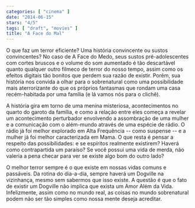 ```yaml
---
categories: [ "cinema" ]
date: "2014-06-15"
stars: "4/5"
tags: [ "draft", "movies" ]
title: "A Face do Mal"
---
```

O que faz um terror eficiente? Uma história convincente ou sustos
convincentes? No caso de A Face do Medo, seus sustos pré-adolescentes com
cortes bruscos e o volume do som aumentado é tão descartável quanto
qualquer outro filmeco de terror do nosso tempo, assim como os efeitos
digitais tão bonitos que perdem sua razão de existir. Porém, sua
história nos convida a olhar para o sobrenatural como uma possibilidade
mais aterrorizante do que os próprios fantasmas que rondam uma casa
recém-habitada por uma família (e lá vamos nós para o clichê).

A história gira em torno de uma menina misteriosa, acontecimentos no
quarto do garoto da família, e como a relação entre eles começa a
revelar um acontecimento perturbador envolvendo a assombração de uma
mulher e a comunicação com o além-mundo através de uma espécie
de rádio. O rádio já foi melhor explorado em Alta Frequência --
como suspense -- e a mulher já foi melhor caracterizada em Mama. O que
resta é pensar a respeito das possibilidades: e se espíritos realmente
existirem? Haverá como contrapartida um paraíso? Se você possui uma
vida de merda, não valeria a pena checar para ver se existe algo bom
do outro lado?

O melhor terror sempre é o que existe em nossas vidas comuns e
passáveis. Da rotina do dia-a-dia, sempre haverá um Dogville na
vizinhança, mesmo sem sabermos que isso existe. A questão é que
o fato de existir um Dogville não implica que exista um Amor Além
da Vida. Infelizmente, assim como no mundo real, as coisas no mundo
sobrenatural podem não ser tão simples como nossa mente deseja
acreditar.
